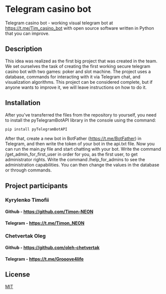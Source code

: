 # Telegram casino bot

Telegram casino bot - working visual telegram bot at https://t.me/Tim_casino_bot with open source software written in Python that you can improve.

## Description

This idea was realized as the first big project that was created in the team. We set ourselves the task of creating the first working secure telegram casino bot with two games: poker and slot machine.
The project uses a database, commands for interacting with it via Telegram chat, and visualization algorithms.
This project can be considered complete, but if anyone wants to improve it, we will leave instructions on how to do it.

## Installation

After you've transferred the files from the repository to yourself, you need to install the pyTelegramBotAPI library in the console using the command:

```bash
pip install pyTelegramBotAPI
```
After that, create a new bot in BotFather (https://t.me/BotFather) in Telegram, and then write the token of your bot in the api.txt file.
Now you can run the main.py file and start chatting with your bot. Write the command /get_admin_for_first_user in order for you, as the first user, to get administrator rights.
Write the command /help_for_admins to see the administration capabilities. You can then change the values in the database or through commands.

## Project participants

### Kyrylenko Timofii

#### Github - https://github.com/Timon-NEON
#### Telegram - https://t.me/Timon_NEON

### Chetvertak Oleg

#### Github - https://github.com/oleh-chetvertak
#### Telegram - https://t.me/Grooove4life

## License

[MIT](https://choosealicense.com/licenses/mit/)
